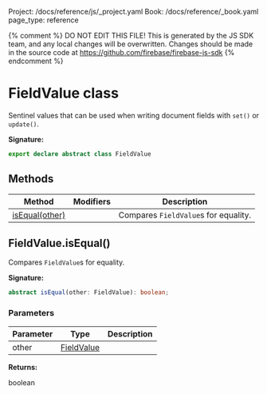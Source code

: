 Project: /docs/reference/js/_project.yaml
Book: /docs/reference/_book.yaml
page_type: reference

{% comment %}
DO NOT EDIT THIS FILE!
This is generated by the JS SDK team, and any local changes will be
overwritten. Changes should be made in the source code at
https://github.com/firebase/firebase-js-sdk
{% endcomment %}

# FieldValue class
Sentinel values that can be used when writing document fields with `set()` or `update()`<!-- -->.

<b>Signature:</b>

```typescript
export declare abstract class FieldValue 
```

## Methods

|  Method | Modifiers | Description |
|  --- | --- | --- |
|  [isEqual(other)](./firestore_lite.fieldvalue.md#fieldvalueisequal) |  | Compares <code>FieldValue</code>s for equality. |

## FieldValue.isEqual()

Compares `FieldValue`<!-- -->s for equality.

<b>Signature:</b>

```typescript
abstract isEqual(other: FieldValue): boolean;
```

### Parameters

|  Parameter | Type | Description |
|  --- | --- | --- |
|  other | [FieldValue](./firestore_lite.fieldvalue.md#fieldvalue_class) |  |

<b>Returns:</b>

boolean


